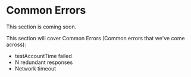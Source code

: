 # Common Errors

This section is coming soon.

This section will cover Common Errors (Common errors that we've come across):

- testAccountTime failed
- N redundant responses
- Network timeout
